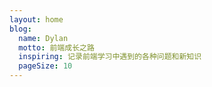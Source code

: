 ```yaml
---
layout: home
blog:
  name: Dylan
  motto: 前端成长之路
  inspiring: 记录前端学习中遇到的各种问题和新知识
  pageSize: 10
---
```

